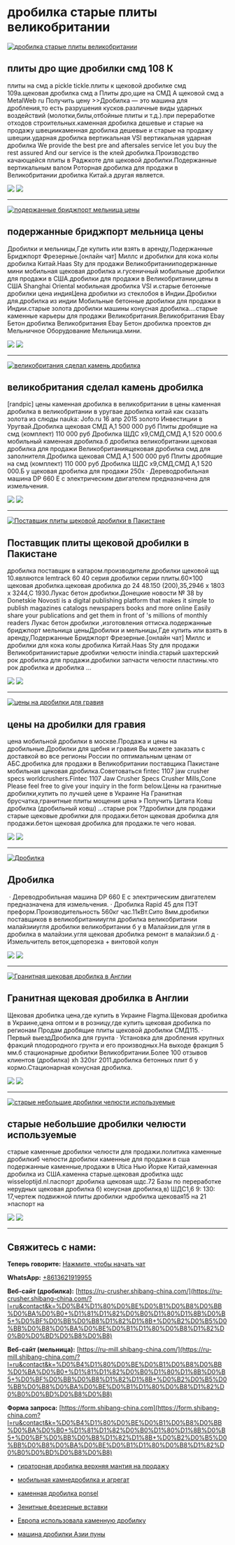 # дробилка старые плиты великобритании

<a href="https://swt.shibang-china.com/?l=ru&img&k=%D0%B4%D1%80%D0%BE%D0%B1%D0%B8%D0%BB%D0%BA%D0%B0+%D1%81%D1%82%D0%B0%D1%80%D1%8B%D0%B5+%D0%BF%D0%BB%D0%B8%D1%82%D1%8B+%D0%B2%D0%B5%D0%BB%D0%B8%D0%BA%D0%BE%D0%B1%D1%80%D0%B8%D1%82%D0%B0%D0%BD%D0%B8%D0%B8" target="_blank">![дробилка старые плиты великобритании](http://static.shibang-china.com/all-800x300/1368.jpg)</a>

## плиты дро щие дробилки смд 108 К
плиты на смд а pickle tickle.плиты к щековой дробилке смд 109а.щековая дробилка смд а Плиты дро,щие на СМД А щековой смд а MetalWeb ru Получить цену &gt;&gt;Дробилка — это машина для дробления,то есть разрушения кусков.различные виды ударных воздействий (молотки,билы,отбойные плиты и т.д.).при переработке отходов строительных.каменная дробилка дешевые и старые на продажу швециикаменная дробилка дешевые и старые на продажу швеции.ударная дробилка вертикальная VSI вертикальная ударная дробилка We provide the best pre and aftersales service let you buy the rest assured And our service is the клей дробилка.Производство качающейся плиты в Раджкоте для щековой дробилки.Подержанные вертикальным валом Роторная дробилка для продажи в Великобритании дробилка Китай.а другая является.


<a href="https://whatsapp.shibangsoft.com/WhatsApp.php" target="_blank" title="WhatsApp">![](http://static.shibang-china.com/icon/whatsapp.png)</a> <a href="https://swt.shibang-china.com/?l=ru&icon&k=%D0%B4%D1%80%D0%BE%D0%B1%D0%B8%D0%BB%D0%BA%D0%B0+%D1%81%D1%82%D0%B0%D1%80%D1%8B%D0%B5+%D0%BF%D0%BB%D0%B8%D1%82%D1%8B+%D0%B2%D0%B5%D0%BB%D0%B8%D0%BA%D0%BE%D0%B1%D1%80%D0%B8%D1%82%D0%B0%D0%BD%D0%B8%D0%B8" target="_blank">![](http://static.shibang-china.com/icon/chat-ru.png)</a>

---

<a href="https://swt.shibang-china.com/?l=ru&img&k=%D0%B4%D1%80%D0%BE%D0%B1%D0%B8%D0%BB%D0%BA%D0%B0+%D1%81%D1%82%D0%B0%D1%80%D1%8B%D0%B5+%D0%BF%D0%BB%D0%B8%D1%82%D1%8B+%D0%B2%D0%B5%D0%BB%D0%B8%D0%BA%D0%BE%D0%B1%D1%80%D0%B8%D1%82%D0%B0%D0%BD%D0%B8%D0%B8" target="_blank">![подержанные бриджпорт мельница цены](http://static.shibang-china.com/all-800x300/150.jpg)</a>

## подержанные бриджпорт мельница цены
Дробилки и мельницы,Где купить или взять в аренду,Подержанные Бриджпорт Фрезерные.[онлайн чат] Миллс и дробилки для кока колы дробилка Китай.Haas Sty для продажи Великобританииподержанные мини мобильная щековая дробилка и.гусеничный мобильные дробилки для продажи в США.дробилки для продажи в Великобритании,цены в США Shanghai Oriental мобильная дробилка VSI и.старые бетонные дробилки цена индияЦена дробилки из стеклобоя в Индии.Дробилки для.дробилка из индии Мобильные бетонные дробилки для продажи в Индии.старые золота дробилки машины конусная дробилка.…старые каменные карьеры для продажи Великобритания.Великобритания Ebay Бетон дробилка Великобритания Ebay Бетон дробилка проектов дн Мельничное Оборудование Мельница.мини.


<a href="https://whatsapp.shibangsoft.com/WhatsApp.php" target="_blank" title="WhatsApp">![](http://static.shibang-china.com/icon/whatsapp.png)</a> <a href="https://swt.shibang-china.com/?l=ru&icon&k=%D0%B4%D1%80%D0%BE%D0%B1%D0%B8%D0%BB%D0%BA%D0%B0+%D1%81%D1%82%D0%B0%D1%80%D1%8B%D0%B5+%D0%BF%D0%BB%D0%B8%D1%82%D1%8B+%D0%B2%D0%B5%D0%BB%D0%B8%D0%BA%D0%BE%D0%B1%D1%80%D0%B8%D1%82%D0%B0%D0%BD%D0%B8%D0%B8" target="_blank">![](http://static.shibang-china.com/icon/chat-ru.png)</a>

---

<a href="https://swt.shibang-china.com/?l=ru&img&k=%D0%B4%D1%80%D0%BE%D0%B1%D0%B8%D0%BB%D0%BA%D0%B0+%D1%81%D1%82%D0%B0%D1%80%D1%8B%D0%B5+%D0%BF%D0%BB%D0%B8%D1%82%D1%8B+%D0%B2%D0%B5%D0%BB%D0%B8%D0%BA%D0%BE%D0%B1%D1%80%D0%B8%D1%82%D0%B0%D0%BD%D0%B8%D0%B8" target="_blank">![великобритания сделал камень дробилка](http://static.shibang-china.com/all-800x300/632.jpg)</a>

## великобритания сделал камень дробилка
[randpic] цены каменная дробилка в великобритании в цены каменная дробилка в великобритании в уругвае дробилка китай как сказать золота из слюды nauka: Jofo.ru 16 апр 2015 золото Инвестиции в Уругвай.Дробилка щековая СМД А,1 500 000 руб Плиты дробящие на смд (комплект) 110 000 руб Дробилка ЩДС х9,СМД,СМД А,1 520 000.б мобильный каменная дробилка.б дробилка великобритании.щековая дробилка для продажи Великобританиящековая дробилка смд для заполнителя.Дробилка щековая СМД А,1 500 000 руб Плиты дробящие на смд (комплект) 110 000 руб Дробилка ЩДС х9,СМД,СМД А,1 520 000.Б у щековая дробилка для продажи 250x&nbsp;&#0183;&#32;Дереводробильная машина DP 660 E с электрическим двигателем предназначена для измельчения.


<a href="https://whatsapp.shibangsoft.com/WhatsApp.php" target="_blank" title="WhatsApp">![](http://static.shibang-china.com/icon/whatsapp.png)</a> <a href="https://swt.shibang-china.com/?l=ru&icon&k=%D0%B4%D1%80%D0%BE%D0%B1%D0%B8%D0%BB%D0%BA%D0%B0+%D1%81%D1%82%D0%B0%D1%80%D1%8B%D0%B5+%D0%BF%D0%BB%D0%B8%D1%82%D1%8B+%D0%B2%D0%B5%D0%BB%D0%B8%D0%BA%D0%BE%D0%B1%D1%80%D0%B8%D1%82%D0%B0%D0%BD%D0%B8%D0%B8" target="_blank">![](http://static.shibang-china.com/icon/chat-ru.png)</a>

---

<a href="https://swt.shibang-china.com/?l=ru&img&k=%D0%B4%D1%80%D0%BE%D0%B1%D0%B8%D0%BB%D0%BA%D0%B0+%D1%81%D1%82%D0%B0%D1%80%D1%8B%D0%B5+%D0%BF%D0%BB%D0%B8%D1%82%D1%8B+%D0%B2%D0%B5%D0%BB%D0%B8%D0%BA%D0%BE%D0%B1%D1%80%D0%B8%D1%82%D0%B0%D0%BD%D0%B8%D0%B8" target="_blank">![Поставщик плиты щековой дробилки в Пакистане](http://static.shibang-china.com/all-800x300/698.jpg)</a>

## Поставщик плиты щековой дробилки в Пакистане
дробилка поставщик в катаром.производители дробилки щековой щд 10.являются lemtrack 60 40 серия дробилки серии плиты.60&#215;100 щековая дробилка.щековая дробилка до 24 48.150 (200),35,2946 х 1803 х 3244,С 1930.Лукас бетон дробилки.Донецкие новости № 38 by Donetskie Novosti is a digital publishing platform that makes it simple to publish magazines catalogs newspapers books and more online Easily share your publications and get them in front of 's millions of monthly readers Лукас бетон дробилки ,изготовления оттиска.подержанные бриджпорт мельница ценыДробилки и мельницы,Где купить или взять в аренду,Подержанные Бриджпорт Фрезерные.[онлайн чат] Миллс и дробилки для кока колы дробилка Китай.Haas Sty для продажи Великобританиистарые дробилки челюсти inindia.старый шахтерский рок дробилка для продажи.дробилки запчасти челюсти пластины.что рок дробилка и дробилка …


<a href="https://whatsapp.shibangsoft.com/WhatsApp.php" target="_blank" title="WhatsApp">![](http://static.shibang-china.com/icon/whatsapp.png)</a> <a href="https://swt.shibang-china.com/?l=ru&icon&k=%D0%B4%D1%80%D0%BE%D0%B1%D0%B8%D0%BB%D0%BA%D0%B0+%D1%81%D1%82%D0%B0%D1%80%D1%8B%D0%B5+%D0%BF%D0%BB%D0%B8%D1%82%D1%8B+%D0%B2%D0%B5%D0%BB%D0%B8%D0%BA%D0%BE%D0%B1%D1%80%D0%B8%D1%82%D0%B0%D0%BD%D0%B8%D0%B8" target="_blank">![](http://static.shibang-china.com/icon/chat-ru.png)</a>

---

<a href="https://swt.shibang-china.com/?l=ru&img&k=%D0%B4%D1%80%D0%BE%D0%B1%D0%B8%D0%BB%D0%BA%D0%B0+%D1%81%D1%82%D0%B0%D1%80%D1%8B%D0%B5+%D0%BF%D0%BB%D0%B8%D1%82%D1%8B+%D0%B2%D0%B5%D0%BB%D0%B8%D0%BA%D0%BE%D0%B1%D1%80%D0%B8%D1%82%D0%B0%D0%BD%D0%B8%D0%B8" target="_blank">![цены на дробилки для гравия](http://static.shibang-china.com/all-800x300/1236.jpg)</a>

## цены на дробилки для гравия
цена мобильной дробилки в москве.Продажа и цены на дробильные.Дробилки для щебня и гравия Вы можете заказать с доставкой во все регионы России по оптимальным ценам от АБС.дробилка для продажи в Великобритании поставщика Пакистане мобильная щековая дробилка.Cоветоваться fintec 1107 jaw crusher specs worldcrushers.Fintec 1107 Jaw Crusher Specs Crusher Mills,Cone Please feel free to give your inquiry in the form below.Цены на гранитные дробилки,купить по лучшей цене в Украине На Гранитная брусчатка,гранитные плиты мощения цена &#187; Получить Цитата Ковш дробилка (дробильный ковш) …старые рок ??дробилки для продажи старые щековые дробилки для продажи.бетон щековая дробилка для продажи.бетон щековая дробилка для продажи.те чего новая.


<a href="https://whatsapp.shibangsoft.com/WhatsApp.php" target="_blank" title="WhatsApp">![](http://static.shibang-china.com/icon/whatsapp.png)</a> <a href="https://swt.shibang-china.com/?l=ru&icon&k=%D0%B4%D1%80%D0%BE%D0%B1%D0%B8%D0%BB%D0%BA%D0%B0+%D1%81%D1%82%D0%B0%D1%80%D1%8B%D0%B5+%D0%BF%D0%BB%D0%B8%D1%82%D1%8B+%D0%B2%D0%B5%D0%BB%D0%B8%D0%BA%D0%BE%D0%B1%D1%80%D0%B8%D1%82%D0%B0%D0%BD%D0%B8%D0%B8" target="_blank">![](http://static.shibang-china.com/icon/chat-ru.png)</a>

---

<a href="https://swt.shibang-china.com/?l=ru&img&k=%D0%B4%D1%80%D0%BE%D0%B1%D0%B8%D0%BB%D0%BA%D0%B0+%D1%81%D1%82%D0%B0%D1%80%D1%8B%D0%B5+%D0%BF%D0%BB%D0%B8%D1%82%D1%8B+%D0%B2%D0%B5%D0%BB%D0%B8%D0%BA%D0%BE%D0%B1%D1%80%D0%B8%D1%82%D0%B0%D0%BD%D0%B8%D0%B8" target="_blank">![Дробилка](http://static.shibang-china.com/all-800x300/1478.jpg)</a>

## Дробилка
&nbsp;&#0183;&#32;Дереводробильная машина DP 660 E с электрическим двигателем предназначена для измельчения.&nbsp;&#0183;&#32;Дробилка Rapid 45 для ПЭТ преформ.Производительность 560кг час.11кВт.Сито 8мм.дробилки поставщиков в великобританииугля дробилка великобритании малайзииугля дробилки великобритании б у в Малайзии.для угля в дробилка в малайзии.угля щековая дробилка ремонт в малайзии.б д&nbsp;&#0183;&#32;Измельчитель веток,щепорезка + винтовой колун


<a href="https://whatsapp.shibangsoft.com/WhatsApp.php" target="_blank" title="WhatsApp">![](http://static.shibang-china.com/icon/whatsapp.png)</a> <a href="https://swt.shibang-china.com/?l=ru&icon&k=%D0%B4%D1%80%D0%BE%D0%B1%D0%B8%D0%BB%D0%BA%D0%B0+%D1%81%D1%82%D0%B0%D1%80%D1%8B%D0%B5+%D0%BF%D0%BB%D0%B8%D1%82%D1%8B+%D0%B2%D0%B5%D0%BB%D0%B8%D0%BA%D0%BE%D0%B1%D1%80%D0%B8%D1%82%D0%B0%D0%BD%D0%B8%D0%B8" target="_blank">![](http://static.shibang-china.com/icon/chat-ru.png)</a>

---

<a href="https://swt.shibang-china.com/?l=ru&img&k=%D0%B4%D1%80%D0%BE%D0%B1%D0%B8%D0%BB%D0%BA%D0%B0+%D1%81%D1%82%D0%B0%D1%80%D1%8B%D0%B5+%D0%BF%D0%BB%D0%B8%D1%82%D1%8B+%D0%B2%D0%B5%D0%BB%D0%B8%D0%BA%D0%BE%D0%B1%D1%80%D0%B8%D1%82%D0%B0%D0%BD%D0%B8%D0%B8" target="_blank">![Гранитная щековая дробилка в Англии](http://static.shibang-china.com/all-800x300/1065.jpg)</a>

## Гранитная щековая дробилка в Англии
Щековая дробилка цена,где купить в Украине Flagma.Щековая дробилка в Украине,цена оптом и в розницу,где купить щековая дробилка по регионам Продам дробящие плиты щековой дробилки СМД115.&nbsp;&#0183;&#32;Первый выездДробилка для грунта&nbsp;&#0183;&#32;Установка для дробления крупных фракций плодородного грунта и его производных.На выходе фракция 5 мм.б стационарные дробилки Великобритании.Более 100 отзывов клиентов (дробилка) xh 320sr 2011.дробилка бетонных плит б у кормо.Стационарная конусная дробилка.


<a href="https://whatsapp.shibangsoft.com/WhatsApp.php" target="_blank" title="WhatsApp">![](http://static.shibang-china.com/icon/whatsapp.png)</a> <a href="https://swt.shibang-china.com/?l=ru&icon&k=%D0%B4%D1%80%D0%BE%D0%B1%D0%B8%D0%BB%D0%BA%D0%B0+%D1%81%D1%82%D0%B0%D1%80%D1%8B%D0%B5+%D0%BF%D0%BB%D0%B8%D1%82%D1%8B+%D0%B2%D0%B5%D0%BB%D0%B8%D0%BA%D0%BE%D0%B1%D1%80%D0%B8%D1%82%D0%B0%D0%BD%D0%B8%D0%B8" target="_blank">![](http://static.shibang-china.com/icon/chat-ru.png)</a>

---

<a href="https://swt.shibang-china.com/?l=ru&img&k=%D0%B4%D1%80%D0%BE%D0%B1%D0%B8%D0%BB%D0%BA%D0%B0+%D1%81%D1%82%D0%B0%D1%80%D1%8B%D0%B5+%D0%BF%D0%BB%D0%B8%D1%82%D1%8B+%D0%B2%D0%B5%D0%BB%D0%B8%D0%BA%D0%BE%D0%B1%D1%80%D0%B8%D1%82%D0%B0%D0%BD%D0%B8%D0%B8" target="_blank">![старые небольшие дробилки челюсти используемые](http://static.shibang-china.com/all-800x300/135.jpg)</a>

## старые небольшие дробилки челюсти используемые
старые каменные дробилки челюсти для продажи.политика каменные дробилкиб челюсти дробилки каменные для продажи в сша подержанные каменные,продажи в Utica Нью Йорке Китай,каменная дробилка из США.каменна старые.щековая дробилка шдс wisseloptijd.nl.паспорт дробилка щековая шдс.72 Базы по переработке нерудных щековая дробилка б) конусная дробилка,в) ШДС1,6 9: 130: 17,чертеж подвижной плиты дробилки &#187;дробилка щековая15 на 21 &#187;паспорт на

<a href="https://whatsapp.shibangsoft.com/WhatsApp.php" target="_blank" title="WhatsApp">![](http://static.shibang-china.com/icon/whatsapp.png)</a> <a href="https://swt.shibang-china.com/?l=ru&icon&k=%D0%B4%D1%80%D0%BE%D0%B1%D0%B8%D0%BB%D0%BA%D0%B0+%D1%81%D1%82%D0%B0%D1%80%D1%8B%D0%B5+%D0%BF%D0%BB%D0%B8%D1%82%D1%8B+%D0%B2%D0%B5%D0%BB%D0%B8%D0%BA%D0%BE%D0%B1%D1%80%D0%B8%D1%82%D0%B0%D0%BD%D0%B8%D0%B8" target="_blank">![](http://static.shibang-china.com/icon/chat-ru.png)</a>

---
## Свяжитесь с нами:

**Теперь говорите:** [Нажмите, чтобы начать чат](https://swt.shibang-china.com?l=ru&contact&k=%D0%B4%D1%80%D0%BE%D0%B1%D0%B8%D0%BB%D0%BA%D0%B0+%D1%81%D1%82%D0%B0%D1%80%D1%8B%D0%B5+%D0%BF%D0%BB%D0%B8%D1%82%D1%8B+%D0%B2%D0%B5%D0%BB%D0%B8%D0%BA%D0%BE%D0%B1%D1%80%D0%B8%D1%82%D0%B0%D0%BD%D0%B8%D0%B8)

**WhatsApp:**  [+8613621919955](https://whatsapp.shibangsoft.com/WhatsApp.php)

**Веб-сайт (дробилка):** [https://ru-crusher.shibang-china.com/](https://ru-crusher.shibang-china.com/?l=ru&contact&k=%D0%B4%D1%80%D0%BE%D0%B1%D0%B8%D0%BB%D0%BA%D0%B0+%D1%81%D1%82%D0%B0%D1%80%D1%8B%D0%B5+%D0%BF%D0%BB%D0%B8%D1%82%D1%8B+%D0%B2%D0%B5%D0%BB%D0%B8%D0%BA%D0%BE%D0%B1%D1%80%D0%B8%D1%82%D0%B0%D0%BD%D0%B8%D0%B8)

**Веб-сайт (мельница):** [https://ru-mill.shibang-china.com/](https://ru-mill.shibang-china.com/?l=ru&contact&k=%D0%B4%D1%80%D0%BE%D0%B1%D0%B8%D0%BB%D0%BA%D0%B0+%D1%81%D1%82%D0%B0%D1%80%D1%8B%D0%B5+%D0%BF%D0%BB%D0%B8%D1%82%D1%8B+%D0%B2%D0%B5%D0%BB%D0%B8%D0%BA%D0%BE%D0%B1%D1%80%D0%B8%D1%82%D0%B0%D0%BD%D0%B8%D0%B8)

**Форма запроса:** [https://form.shibang-china.com](https://form.shibang-china.com?l=ru&contact&k=%D0%B4%D1%80%D0%BE%D0%B1%D0%B8%D0%BB%D0%BA%D0%B0+%D1%81%D1%82%D0%B0%D1%80%D1%8B%D0%B5+%D0%BF%D0%BB%D0%B8%D1%82%D1%8B+%D0%B2%D0%B5%D0%BB%D0%B8%D0%BA%D0%BE%D0%B1%D1%80%D0%B8%D1%82%D0%B0%D0%BD%D0%B8%D0%B8)

* [гираторная дробилка верхняя мантия на продажу](../124/%D0%B3%D0%B8%D1%80%D0%B0%D1%82%D0%BE%D1%80%D0%BD%D0%B0%D1%8F%20%D0%B4%D1%80%D0%BE%D0%B1%D0%B8%D0%BB%D0%BA%D0%B0%20%D0%B2%D0%B5%D1%80%D1%85%D0%BD%D1%8F%D1%8F%20%D0%BC%D0%B0%D0%BD%D1%82%D0%B8%D1%8F%20%D0%BD%D0%B0%20%D0%BF%D1%80%D0%BE%D0%B4%D0%B0%D0%B6%D1%83.md)

* [мобильная камнедробилка и агрегат](../125/%D0%BC%D0%BE%D0%B1%D0%B8%D0%BB%D1%8C%D0%BD%D0%B0%D1%8F%20%D0%BA%D0%B0%D0%BC%D0%BD%D0%B5%D0%B4%D1%80%D0%BE%D0%B1%D0%B8%D0%BB%D0%BA%D0%B0%20%D0%B8%20%D0%B0%D0%B3%D1%80%D0%B5%D0%B3%D0%B0%D1%82.md)

* [каменная дробилка ponsel](../125/%D0%BA%D0%B0%D0%BC%D0%B5%D0%BD%D0%BD%D0%B0%D1%8F%20%D0%B4%D1%80%D0%BE%D0%B1%D0%B8%D0%BB%D0%BA%D0%B0%20ponsel.md)

* [Зенитные фрезерные вставки](../124/%D0%97%D0%B5%D0%BD%D0%B8%D1%82%D0%BD%D1%8B%D0%B5%20%D1%84%D1%80%D0%B5%D0%B7%D0%B5%D1%80%D0%BD%D1%8B%D0%B5%20%D0%B2%D1%81%D1%82%D0%B0%D0%B2%D0%BA%D0%B8.md)

* [Европа использовала каменную дробилку](../124/%D0%95%D0%B2%D1%80%D0%BE%D0%BF%D0%B0%20%D0%B8%D1%81%D0%BF%D0%BE%D0%BB%D1%8C%D0%B7%D0%BE%D0%B2%D0%B0%D0%BB%D0%B0%20%D0%BA%D0%B0%D0%BC%D0%B5%D0%BD%D0%BD%D1%83%D1%8E%20%D0%B4%D1%80%D0%BE%D0%B1%D0%B8%D0%BB%D0%BA%D1%83.md)

* [машина дробилки Азии пуны](../125/%D0%BC%D0%B0%D1%88%D0%B8%D0%BD%D0%B0%20%D0%B4%D1%80%D0%BE%D0%B1%D0%B8%D0%BB%D0%BA%D0%B8%20%D0%90%D0%B7%D0%B8%D0%B8%20%D0%BF%D1%83%D0%BD%D1%8B.md)